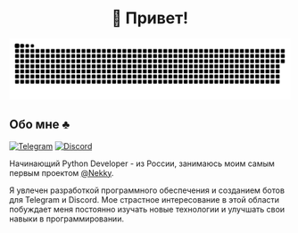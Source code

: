<h1 align="center">👋 Привет!</h1>

<p align="center">
 <img width="600" src="assets/github-snake.svg" alt="snake"/>
</p>

## Обо мне ♣
[![Telegram](https://img.shields.io/badge/-Telegram-2CA5E0?style=flat&logo=telegram&logoColor=white)](https://tlgg.ru/BaggerFast)
[![Discord](https://img.shields.io/badge/-Discord-808080?style=flat&logo=discord&logoColor=white)](https://discord.com/users/933978975070466098)

Начинающий Python Developer - из России, занимаюсь моим самым первым проектом [@Nekky](https://discord.com/users/1042463070208917534).  

Я увлечен разработкой программного обеспечения и созданием ботов для Telegram и Discord. Мое страстное интересование в этой области побуждает меня постоянно изучать новые технологии и улучшать свои навыки в программировании. 
